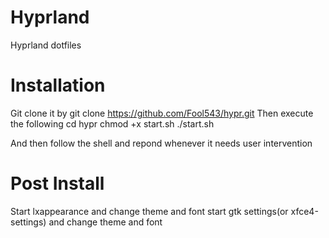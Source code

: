 # Hyprland 
Hyprland dotfiles

# Installation
Git clone it by 
git clone https://github.com/Fool543/hypr.git
Then execute the following
cd hypr
chmod +x start.sh
./start.sh

And then follow the shell and repond whenever it needs user intervention

# Post Install
Start lxappearance and change theme and font 
start gtk settings(or xfce4-settings) and change theme and font
